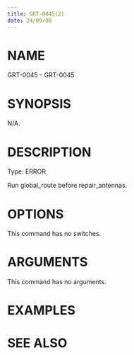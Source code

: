 ```yaml
---
title: GRT-0045(2)
date: 24/09/08
---
```


# NAME

GRT-0045 - GRT-0045

# SYNOPSIS

N/A.

# DESCRIPTION

Type: ERROR

Run global_route before repair_antennas.

# OPTIONS

This command has no switches.

# ARGUMENTS

This command has no arguments.

# EXAMPLES

# SEE ALSO
